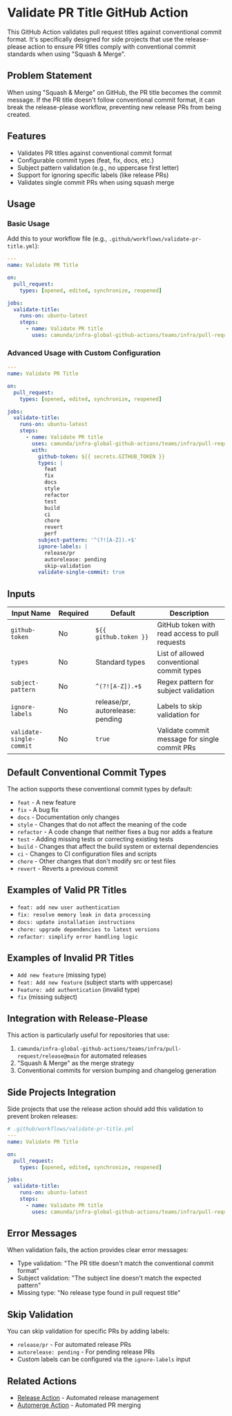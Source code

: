 # Validate PR Title GitHub Action

This GitHub Action validates pull request titles against conventional commit format. It's specifically designed for side projects that use the release-please action to ensure PR titles comply with conventional commit standards when using "Squash & Merge".

## Problem Statement

When using "Squash & Merge" on GitHub, the PR title becomes the commit message. If the PR title doesn't follow conventional commit format, it can break the release-please workflow, preventing new release PRs from being created.

## Features

- Validates PR titles against conventional commit format
- Configurable commit types (feat, fix, docs, etc.)
- Subject pattern validation (e.g., no uppercase first letter)
- Support for ignoring specific labels (like release PRs)
- Validates single commit PRs when using squash merge

## Usage

### Basic Usage

Add this to your workflow file (e.g., `.github/workflows/validate-pr-title.yml`):

```yaml
---
name: Validate PR Title

on:
  pull_request:
    types: [opened, edited, synchronize, reopened]

jobs:
  validate-title:
    runs-on: ubuntu-latest
    steps:
      - name: Validate PR title
        uses: camunda/infra-global-github-actions/teams/infra/pull-request/validate-title@main
```

### Advanced Usage with Custom Configuration

```yaml
---
name: Validate PR Title

on:
  pull_request:
    types: [opened, edited, synchronize, reopened]

jobs:
  validate-title:
    runs-on: ubuntu-latest
    steps:
      - name: Validate PR title
        uses: camunda/infra-global-github-actions/teams/infra/pull-request/validate-title@main
        with:
          github-token: ${{ secrets.GITHUB_TOKEN }}
          types: |
            feat
            fix
            docs
            style
            refactor
            test
            build
            ci
            chore
            revert
            perf
          subject-pattern: '^(?![A-Z]).+$'
          ignore-labels: |
            release/pr
            autorelease: pending
            skip-validation
          validate-single-commit: true
```

## Inputs

| Input Name | Required | Default | Description |
|------------|----------|---------|-------------|
| `github-token` | No | `${{ github.token }}` | GitHub token with read access to pull requests |
| `types` | No | Standard types | List of allowed conventional commit types |
| `subject-pattern` | No | `^(?![A-Z]).+$` | Regex pattern for subject validation |
| `ignore-labels` | No | release/pr, autorelease: pending | Labels to skip validation for |
| `validate-single-commit` | No | `true` | Validate commit message for single commit PRs |

## Default Conventional Commit Types

The action supports these conventional commit types by default:

- `feat` - A new feature
- `fix` - A bug fix
- `docs` - Documentation only changes
- `style` - Changes that do not affect the meaning of the code
- `refactor` - A code change that neither fixes a bug nor adds a feature
- `test` - Adding missing tests or correcting existing tests
- `build` - Changes that affect the build system or external dependencies
- `ci` - Changes to CI configuration files and scripts
- `chore` - Other changes that don't modify src or test files
- `revert` - Reverts a previous commit

## Examples of Valid PR Titles

- `feat: add new user authentication`
- `fix: resolve memory leak in data processing`
- `docs: update installation instructions`
- `chore: upgrade dependencies to latest versions`
- `refactor: simplify error handling logic`

## Examples of Invalid PR Titles

- `Add new feature` (missing type)
- `feat: Add new feature` (subject starts with uppercase)
- `Feature: add authentication` (invalid type)
- `fix` (missing subject)

## Integration with Release-Please

This action is particularly useful for repositories that use:

1. `camunda/infra-global-github-actions/teams/infra/pull-request/release@main` for automated releases
2. "Squash & Merge" as the merge strategy
3. Conventional commits for version bumping and changelog generation

## Side Projects Integration

Side projects that use the release action should add this validation to prevent broken releases:

```yaml
# .github/workflows/validate-pr-title.yml
---
name: Validate PR Title

on:
  pull_request:
    types: [opened, edited, synchronize, reopened]

jobs:
  validate-title:
    runs-on: ubuntu-latest
    steps:
      - name: Validate PR title
        uses: camunda/infra-global-github-actions/teams/infra/pull-request/validate-title@main
```

## Error Messages

When validation fails, the action provides clear error messages:

- Type validation: "The PR title doesn't match the conventional commit format"
- Subject validation: "The subject line doesn't match the expected pattern"
- Missing type: "No release type found in pull request title"

## Skip Validation

You can skip validation for specific PRs by adding labels:

- `release/pr` - For automated release PRs
- `autorelease: pending` - For pending release PRs
- Custom labels can be configured via the `ignore-labels` input

## Related Actions

- [Release Action](../release/README.md) - Automated release management
- [Automerge Action](../automerge/README.md) - Automated PR merging